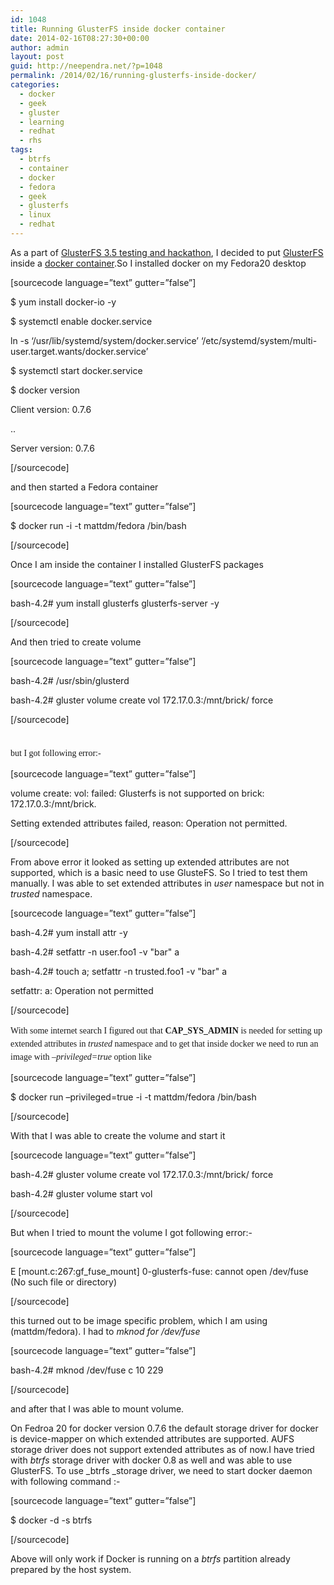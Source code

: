 ```yaml
---
id: 1048
title: Running GlusterFS inside docker container
date: 2014-02-16T08:27:30+00:00
author: admin
layout: post
guid: http://neependra.net/?p=1048
permalink: /2014/02/16/running-glusterfs-inside-docker/
categories:
  - docker
  - geek
  - gluster
  - learning
  - redhat
  - rhs
tags:
  - btrfs
  - container
  - docker
  - fedora
  - geek
  - glusterfs
  - linux
  - redhat
---
```

As a part of [GlusterFS 3.5 testing and hackathon](http://www.meetup.com/Gluster-Bangalore/events/164854692/), I decided to put [GlusterFS](http://www.gluster.org/) inside a [docker container](https://www.docker.io).So I installed docker on my Fedora20 desktop
  
[sourcecode language=&#8221;text&#8221; gutter=&#8221;false&#8221;]
  
$ yum install docker-io -y
  
$ systemctl enable docker.service
  
ln -s &#8216;/usr/lib/systemd/system/docker.service&#8217; &#8216;/etc/systemd/system/multi-user.target.wants/docker.service&#8217;
  
$ systemctl start docker.service
  
$ docker version
  
Client version: 0.7.6
  
..
  
Server version: 0.7.6
  
[/sourcecode]
  
and then started a Fedora container
  
[sourcecode language=&#8221;text&#8221; gutter=&#8221;false&#8221;]
  
$ docker run -i -t mattdm/fedora /bin/bash
  
[/sourcecode]
  
Once I am inside the container I installed GlusterFS packages
  
[sourcecode language=&#8221;text&#8221; gutter=&#8221;false&#8221;]
  
bash-4.2# yum install glusterfs glusterfs-server -y
  
[/sourcecode]
  
And then tried to create volume
  
[sourcecode language=&#8221;text&#8221; gutter=&#8221;false&#8221;]
  
bash-4.2# /usr/sbin/glusterd
  
bash-4.2# gluster volume create vol 172.17.0.3:/mnt/brick/ force
  
[/sourcecode]
  
<span style="font-family: Georgia, 'Times New Roman', 'Bitstream Charter', Times, serif; font-size: 14px; line-height: 1.5em;"><br /> but I got following error:-<br /> </span>
  
[sourcecode language=&#8221;text&#8221; gutter=&#8221;false&#8221;]
  
volume create: vol: failed: Glusterfs is not supported on brick: 172.17.0.3:/mnt/brick.
  
Setting extended attributes failed, reason: Operation not permitted.
  
[/sourcecode]
  
From above error it looked as setting up extended attributes are not supported, which is a basic need to use GlusteFS. So I tried to test them manually. I was able to set extended attributes in _user_ namespace but not in _trusted_ namespace.
  
[sourcecode language=&#8221;text&#8221; gutter=&#8221;false&#8221;]
  
bash-4.2# yum install attr -y
  
bash-4.2# setfattr -n user.foo1 -v "bar" a
  
bash-4.2# touch a; setfattr -n trusted.foo1 -v "bar" a
  
setfattr: a: Operation not permitted
  
[/sourcecode]
  
<span style="font-family: Georgia, 'Times New Roman', 'Bitstream Charter', Times, serif; font-size: 14px; line-height: 1.5em;">With some internet search I figured out that <strong>CAP_SYS_ADMIN</strong> is needed for setting up extended attributes in <em>trusted</em> namespace and to get that inside docker we need to run an image with <em>&#8211;privileged=true</em> option like</span>
  
[sourcecode language=&#8221;text&#8221; gutter=&#8221;false&#8221;]
  
$ docker run &#8211;privileged=true -i -t mattdm/fedora /bin/bash
  
[/sourcecode]
  
With that I was able to create the volume and start it
  
[sourcecode language=&#8221;text&#8221; gutter=&#8221;false&#8221;]
  
bash-4.2# gluster volume create vol 172.17.0.3:/mnt/brick/ force
  
bash-4.2# gluster volume start vol
  
[/sourcecode]
  
But when I tried to mount the volume I got following error:-
  
[sourcecode language=&#8221;text&#8221; gutter=&#8221;false&#8221;]
  
E [mount.c:267:gf\_fuse\_mount] 0-glusterfs-fuse: cannot open /dev/fuse (No such file or directory)
  
[/sourcecode]
  
this turned out to be image specific problem, which I am using (mattdm/fedora). I had to _mknod for /dev/fuse_
  
[sourcecode language=&#8221;text&#8221; gutter=&#8221;false&#8221;]
  
bash-4.2# mknod /dev/fuse c 10 229
  
[/sourcecode]
  
and after that I was able to mount volume.
  
On Fedroa 20 for docker version 0.7.6 the default storage driver for docker is device-mapper on which extended attributes are supported. AUFS storage driver does not support extended attributes as of now.I have tried with _btrfs_ storage driver with docker 0.8 as well and was able to use GlusterFS. To use _btrfs _storage driver, we need to start docker daemon with following command :-
  
[sourcecode language=&#8221;text&#8221; gutter=&#8221;false&#8221;]
  
$ docker -d -s btrfs
  
[/sourcecode]
  
Above will only work if Docker is running on a _btrfs_ partition already prepared by the host system.